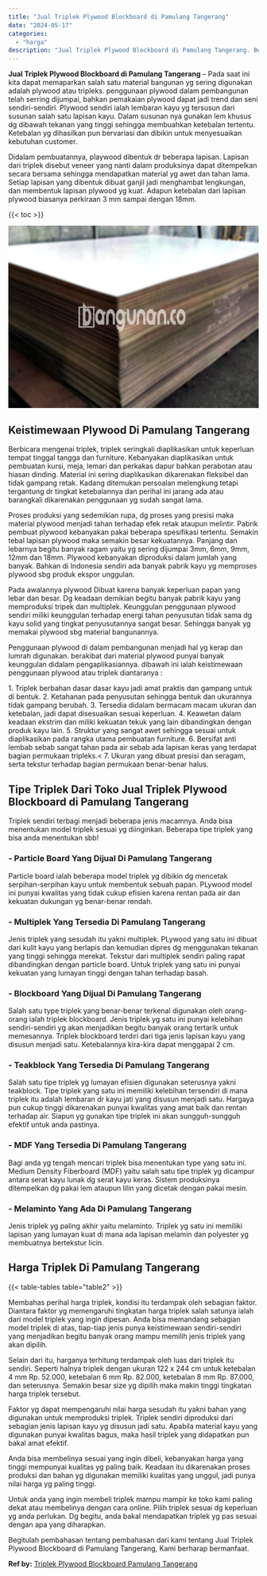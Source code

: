 ```yaml
---
title: "Jual Triplek Plywood Blockboard di Pamulang Tangerang"
date: "2024-05-17"
categories: 
  - "harga"
description: "Jual Triplek Plywood Blockboard di Pamulang Tangerang. Begitulah pembahasan tentang pembahasan dari kami tentang Jual Triplek Plywood Blockboard di Pamulang..."
---
```


**Jual Triplek Plywood Blockboard di Pamulang Tangerang** – Pada saat ini kita dapat memaparkan salah satu material bangunan yg sering digunakan adalah plywood atau tripleks. penggunaan plywood dalam pembangunan telah serring dijumpai, bahkan pemakaian plywood dapat jadi trend dan seni sendiri-sendiri. Plywood sendiri ialah lembaran kayu yg tersusun dari susunan salah satu lapisan kayu. Dalam susunan nya gunakan lem khusus dg dibawah tekanan yang tinggi sehingga membuahkan ketebalan tertentu. Ketebalan yg dihasilkan pun bervariasi dan dibikin untuk menyesuaikan kebutuhan customer.

Didalam pembuatannya, playwood dibentuk dr beberapa lapisan. Lapisan dari triplek disebut veneer yang nanti dalam produksinya dapat ditempelkan secara bersama sehingga mendapatkan material yg awet dan tahan lama. Setiap lapisan yang dibentuk dibuat ganjil jadi menghambat lengkungan, dan membentuk lapisan plywood yg kuat. Adapun ketebalan dari lapisan plywood biasanya perkiraan 3 mm sampai dengan 18mm.

{{< toc >}}

![Jual Triplek Plywood Blockboard di Pamulang Tangerang](/images/jual-triplek-murah-25.png)

## Keistimewaan Plywood Di Pamulang Tangerang

Berbicara mengenai triplek, triplek seringkali diaplikasikan untuk keperluan tempat tinggal tangga dan furniture. Kebanyakan diaplikasikan untuk pembuatan kursi, meja, lemari dan perkakas dapur bahkan perabotan atau hiasan dinding. Material ini sering diaplikasikan dikarenakan fleksibel dan tidak gampang retak. Kadang ditemukan persoalan melengkung tetapi tergantung dr tingkat ketebalannya dan perihal ini jarang ada atau barangkali dikarenakan penggunaan yg sudah sangat lama.

Proses produksi yang sedemikian rupa, dg proses yang presisi maka material plywood menjadi tahan terhadap efek retak ataupun melintir. Pabrik pembuat plywood kebanyakan pakai beberapa spesifikasi tertentu. Semakin tebal lapisan plywood maka semakin besar kekuatannya. Panjang dan lebarnya begitu banyak ragam yaitu yg sering dijumpai 3mm, 6mm, 9mm, 12mm dan 18mm. Plywood kebanyakan diproduksi dalam jumlah yang banyak. Bahkan di Indonesia sendiri ada banyak pabrik kayu yg memproses plywood sbg produk ekspor unggulan.

Pada awalannya plywood Dibuat karena banyak keperluan papan yang lebar dan besar. Dg keadaan demikian begitu banyak pabrik kayu yang memproduksi tripek dan multiplek. Keunggulan penggunaan plywood sendiri miliki keunggulan terhadap energi tahan penyusutan tidak sama dg kayu solid yang tingkat penyusutannya sangat besar. Sehingga banyak yg memakai plywood sbg material bangunannya.

Penggunaan plywood di dalam pembangunan menjadi hal yg kerap dan lumrah digunakan. berakibat dari material plywood punyai banyak keunggulan didalam pengaplikasiannya. dibawah ini ialah keistimewaan penggunaan plywood atau triplek diantaranya :

1\. Triplek berbahan dasar dasar kayu jadi amat praktis dan gampang untuk di bentuk. 2. Ketahanan pada penyusutan sehingga bentuk dan ukurannya tidak gampang berubah. 3. Tersedia didalam bermacam macam ukuran dan ketebalan, jadi dapat disesuaikan sesuai keperluan. 4. Keawetan dalam keadaan ekstrim dan miliki kekuatan tekuk yang lain dibandingkan dengan produk kayu lain. 5. Struktur yang sangat awet sehingga sesuai untuk diaplikasikan pada rangka utama pembuatan furniture. 6. Bersifat anti lembab sebab sangat tahan pada air sebab ada lapisan keras yang terdapat bagian permukaan tripleks.< 7. Ukuran yang dibuat presisi dan seragam, serta tekstur terhadap bagian permukaan benar-benar halus.

## Tipe Triplek Dari Toko Jual Triplek Plywood Blockboard di Pamulang Tangerang

Triplek sendiri terbagi menjadi beberapa jenis macamnya. Anda bisa menentukan model triplek sesuai yg diinginkan. Beberapa tipe triplek yang bisa anda menentukan sbb!

### \- Particle Board Yang Dijual Di Pamulang Tangerang

Particle board ialah beberapa model triplek yg dibikin dg mencetak serpihan-serpihan kayu untuk membentuk sebuah papan. PLywood model ini punyai kwalitas yang tidak cukup efisien karena rentan pada air dan kekuatan dukungan yg benar-benar rendah.

### \- Multiplek Yang Tersedia Di Pamulang Tangerang

Jenis triplek yang sesudah itu yakni multiplek. PLywood yang satu ini dibuat dari kulit kayu yang berlapis dan kemudian dipres dg menggunakan tekanan yang tinggi sehingga merekat. Tekstur dari multiplek sendiri paling rapat dibandingkan dengan particle board. Untuk triplek yang satu ini punyai kekuatan yang lumayan tinggi dengan tahan terhadap basah.

### \- Blockboard Yang Dijual Di Pamulang Tangerang

Salah satu type triplek yang benar-benar terkenal digunakan oleh orang-orang ialah triplek blockboard. Jenis triplek yg satu ini punyai kelebihan sendiri-sendiri yg akan menjadikan begitu banyak orang tertarik untuk memesannya. Triplek blockboard terdiri dari tiga jenis lapisan kayu yang disusun menjadi satu. Ketebalannya kira-kira dapat menggapai 2 cm.

### \- Teakblock Yang Tersedia Di Pamulang Tangerang

Salah satu tipe triplek yg lumayan efisien digunakan seterusnya yakni teakblock. Tipe triplek yang satu ini memiliki kelebihan tersendiri di mana triplek itu adalah lembaran dr kayu jati yang disusun menjadi satu. Hargaya pun cukup tinggi dikarenakan punyai kwalitas yang amat baik dan rentan terhadap air. Siapun yg gunakan tipe triplek ini akan sungguh-sungguh efektif untuk anda pastinya.

### \- MDF Yang Tersedia Di Pamulang Tangerang

Bagi anda yg tengah mencari triplek bisa menentukan type yang satu ini. Medium Density Fiberboard (MDF) yaitu salah satu tipe triplek yg dicampur antara serat kayu lunak dg serat kayu keras. Sistem produksinya ditempelkan dg pakai lem ataupun lilin yang dicetak dengan pakai mesin.

### \- Melaminto Yang Ada Di Pamulang Tangerang

Jenis triplek yg paling akhir yaitu melaminto. Triplek yg satu ini memiliki lapisan yang lumayan kuat di mana ada lapisan melamin dan polyester yg membuatnya bertekstur licin.

## Harga Triplek Di Pamulang Tangerang

{{< table-tables table="table2" >}}

Membahas perihal harga triplek, kondisi itu terdampak oleh sebagian faktor. Diantara faktor yg memengaruhi tingkatan harga triplek salah satunya ialah dari model triplek yang ingin dipesan. Anda bisa memandang sebagian model triplek di atas, tiap-tiap jenis punya keistimewaan sendiri-sendiri yang menjadikan begitu banyak orang mampu memilih jenis triplek yang akan dipilih.

Selain dari itu, harganya terhitung terdampak oleh luas dari triplek itu sendiri. Seperti halnya triplek dengan ukuran 122 x 244 cm untuk ketebalan 4 mm Rp. 52.000, ketebalan 6 mm Rp. 82.000, ketebalan 8 mm Rp. 87.000, dan seterusnya. Semakin besar size yg dipilih maka makin tinggi tingkatan harga triplek tersebut.

Faktor yg dapat mempengaruhi nilai harga sesudah itu yakni bahan yang digunakan untuk memproduksi triplek. Triplek sendiri diproduksi dari sebagian jenis lapisan kayu yg disusun jadi satu. Apabila material kayu yang digunakan punyai kwalitas bagus, maka hasil triplek yang didapatkan pun bakal amat efektif.

Anda bisa membelinya sesuai yang ingin dibeli, kebanyakan harga yang tinggi mempunyai kualitas yg paling baik. Keadaan itu dikarenakan proses produksi dan bahan yg digunakan memiliki kualitas yang unggul, jadi punya nilai harga yg paling tinggi.

Untuk anda yang ingin membeli triplek mampu mampir ke toko kami paling dekat atau membelinya dengan cara online. Pilih triplek sesuai dg keperluan yg anda perlukan. Dg begitu, anda bakal mendapatkan triplek yg pas sesuai dengan apa yang diharapkan.

Begitulah pembahasan tentang pembahasan dari kami tentang Jual Triplek Plywood Blockboard di Pamulang Tangerang, Kami berharap bermanfaat.

**Ref by:** [Triplek Plywood Blockboard Pamulang Tangerang](https://id.wikipedia.org/wiki/Triplek)

